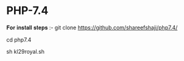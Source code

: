 # PHP-7.4

𝐅𝐨𝐫 𝐢𝐧𝐬𝐭𝐚𝐥𝐥 𝐬𝐭𝐞𝐩𝐬 :- git clone https://github.com/shareefshaji/php7.4/

cd php7.4

sh kl29royal.sh
